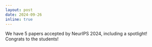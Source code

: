 ```yaml
---
layout: post
date: 2024-09-26
inline: true
---
```


We have 5 papers accepted by NeurIPS 2024, including a spotlight! Congrats to the students!
